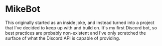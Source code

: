 # MikeBot
This originally started as an inside joke, and instead turned into a project that I've decided to keep up with and build on. It's my first Discord bot, so best practices are probably non-existent and I've only scratched the surface of what the Discord API is capable of providing.
